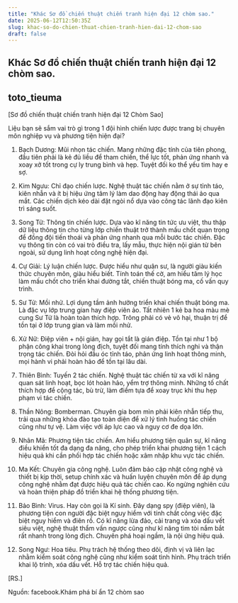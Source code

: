 ```yaml
---
title: "Khác Sơ đồ chiến thuật chiến tranh hiện đại 12 chòm sao."
date: 2025-06-12T12:50:35Z
slug: khac-so-do-chien-thuat-chien-tranh-hien-dai-12-chom-sao
draft: false
---
```


## Khác Sơ đồ chiến thuật chiến tranh hiện đại 12 chòm sao.

## toto_tieuma

[Sơ đồ chiến thuật chiến tranh hiện đại 12 Chòm Sao]
 


Liệu bạn sẽ sắm vai trò gì trong 1 đội hình chiến lược được trang bị chuyên môn nghiệp vụ và phương tiện hiện đại?

1. Bạch Dương: Mũi nhọn tác chiến.
Mang những đặc tính của tiên phong, đầu tiên phải là kẻ đủ liều để tham chiến, thể lực tốt, phản ứng nhanh và xoay xở tốt trong cự ly trung bình và hẹp. Tuyệt đối ko thể yếu tim hay e sợ.

2. Kim Ngưu: Chỉ đạo chiến lược. 
Nghệ thuật tác chiến nằm ở sự tỉnh táo, kiên nhẫn và ít bị hiệu ứng tâm lý làm dao động hay động thái ảo qua mắt. Các chiến dịch kéo dài đặt ngòi nổ dựa vào công tác lãnh đạo kiên trì sáng suốt.

3. Song Tử: Thông tin chiến lược. 
Dựa vào kĩ năng tin tức ưu việt, thu thập dữ liệu thông tin cho từng lớp chiến thuật trở thành mấu chốt quan trọng để đồng đội tiến thoái và phản ứng nhanh qua mỗi bước tác chiến. Đặc vụ thông tin còn có vai trò điều tra, lấy mẫu, thực hiện nội gián từ bên ngoài, sử dụng linh hoạt công nghệ hiện đại.

4. Cự Giải: Lý luận chiến lược. 
Được hiểu như quân sư, là người giàu kiến thức chuyên môn, giàu hiểu biết. Tính toán thế cờ, am hiểu tâm lý học làm mấu chốt cho triển khai đường tắt, chiến thuật bóng ma, cố vấn quy trình.

5. Sư Tử: Mồi nhử. 
Lợi dụng tầm ảnh hưởng triển khai chiến thuật bóng ma. Là đặc vụ lớp trung gian hay điệp viên ảo. Tất nhiên 1 kẻ ba hoa màu mè cung Sư Tử là hoàn toàn thích hợp. Trông phải có vẻ vô hại, thuận trị để tồn tại ở lớp trung gian và làm mồi nhử.

6. Xử Nữ: Điệp viên + nội gián, hay gọi tắt là gián điệp. 
Tồn tại như 1 bộ phận công khai trong lòng địch, tuyệt đối mang tính thích nghi và thận trọng tác chiến. Đòi hỏi đầu óc tỉnh táo, phản ứng linh hoạt thông minh, mọi hành vi phải hoàn hảo để tồn tại lâu dài.

7. Thiên Bình: Tuyến 2 tác chiến. 
Nghệ thuật tác chiến từ xa với kĩ năng quan sát linh hoạt, bọc lót hoàn hảo, yểm trợ thông minh. Những tố chất thích hợp để cộng tác, bù trừ, làm điểm tựa để xoay trục khi thu hẹp phạm vi tác chiến.

8. Thần Nông: Bomberman. 
Chuyên gia bom mìn phải kiên nhẫn tiếp thu, trải qua những khóa đào tạo toàn diện để xử lý tình huống tác chiến cũng như tự vệ. Làm việc với áp lực cao và nguy cơ đe dọa lớn.

9. Nhân Mã: Phương tiện tác chiến.
Am hiểu phương tiện quân sự, kĩ năng điều khiển tốt đa dạng đa năng, cho phép triển khai phương tiện 1 cách hiệu quả khi cần phối hợp tác chiến hoặc xâm nhập khu vực tác chiến.

10. Ma Kết: Chuyên gia công nghệ.
Luôn đảm bảo cập nhật công nghệ và thiết bị kịp thời, setup chính xác và huấn luyện chuyên môn để áp dụng công nghệ nhằm đạt được hiệu quả tác chiến cao. Ko ngừng nghiên cứu và hoàn thiện pháp đồ triển khai hệ thống phương tiện.

11. Bảo Bình: Virus. Hay còn gọi là Kí sinh. 
Đây dạng spy (điệp viên), là phương tiện con người đặc biệt nguy hiểm với tính chất công việc đặc biệt nguy hiểm và điên rồ. Có kĩ năng lừa đảo, cải trang và xóa dấu vết siêu việt, nghệ thuật thẩm vấn ngược cũng như kĩ năng tìm tòi nắm bắt rất nhanh trong lòng địch. Chuyên phá hoại ngầm, là nội ứng hiệu quả.

12. Song Ngư: Hoa tiêu.
Phụ trách hệ thống theo dõi, định vị và liên lạc nhằm kiểm soát công nghệ cũng như kiểm soát tình hình. Phụ trách triển khai lộ trình, xóa dấu vết. Hỗ trợ tác chiến hiệu quả.

[RS.]
 
 
Nguồn: facebook.Khám phá bí ẩn 12 chòm sao